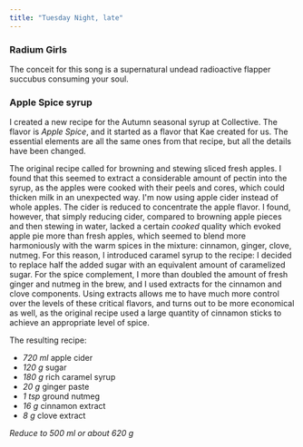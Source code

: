 ```yaml
---
title: "Tuesday Night, late"
---
```


### Radium Girls

The conceit for this song is a supernatural undead radioactive flapper
succubus consuming your soul.

### Apple Spice syrup

I created a new recipe for the Autumn seasonal syrup at Collective. The flavor
is *Apple Spice*, and it started as a flavor that Kae created for us. The
essential elements are all the same ones from that recipe, but all the details
have been changed.

The original recipe called for browning and stewing sliced fresh apples. I 
found that this seemed to extract a considerable amount of pectin into the 
syrup, as the apples were cooked with their peels and cores, which could
thicken milk in an unexpected way. I'm now using apple cider instead of whole
apples. The cider is reduced to concentrate the apple flavor. I found, however,
that simply reducing cider, compared to browning apple pieces and then stewing
in water, lacked a certain *cooked* quality which evoked apple pie more than
fresh apples, which seemed to blend more harmoniously with the warm spices in
the mixture: cinnamon, ginger, clove, nutmeg. For this reason, I introduced
caramel syrup to the recipe: I decided to replace half the added sugar with
an equivalent amount of caramelized sugar. For the spice complement, I more 
than doubled the amount of fresh ginger and nutmeg in the brew, and I used
extracts for the cinnamon and clove components. Using extracts allows me to 
have much more control over the levels of these critical flavors, and turns
out to be more economical as well, as the original recipe used a large quantity
of cinnamon sticks to achieve an appropriate level of spice.

The resulting recipe:

 - *720 ml* apple cider
 - *120 g* sugar
 - *180 g* rich caramel syrup
 - *20 g* ginger paste
 - *1 tsp* ground nutmeg
 - *16 g* cinnamon extract
 - *8 g* clove extract

 *Reduce to 500 ml or about 620 g*
